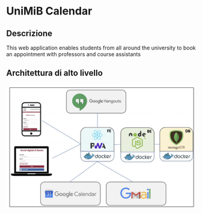 # UniMiB Calendar

## Descrizione

This web application enables students from all around the university to book an appointment with professors and course assistants
## Architettura di alto livello

![high-level-arhitecture](./high-level-architecture.png)
